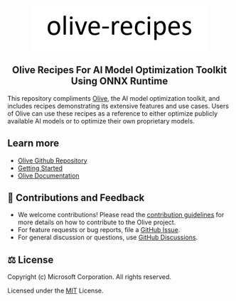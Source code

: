 <div align="center">
  <picture>
    <source media="(prefers-color-scheme: dark)" srcset="images/olive-white-text.png">
    <source media="(prefers-color-scheme: light)" srcset="images/olive-black-text.png">
    <img alt="olive" src="images/olive-black-text.png" height="100" style="max-width: 100%;">
  </picture>

## Olive Recipes For AI Model Optimization Toolkit Using ONNX Runtime
</div>

This repository compliments [Olive](https://github.com/microsoft/Olive), the AI model optimization toolkit, and includes recipes demonstrating its extensive features and use cases. Users of Olive can use these recipes as a reference to either optimize publicly available AI models or to optimize their own proprietary models.

## Learn more
- [Olive Github Repository](https://github.com/microsoft/Olive)
- [Getting Started](https://github.com/microsoft/Olive#-getting-started)
- [Olive Documentation](https://microsoft.github.io/Olive)

## 🤝 Contributions and Feedback
- We welcome contributions! Please read the [contribution guidelines](./CONTRIBUTING.md) for more details on how to contribute to the Olive project.
- For feature requests or bug reports, file a [GitHub Issue](https://github.com/microsoft/Olive/issues).
- For general discussion or questions, use [GitHub Discussions](https://github.com/microsoft/Olive/discussions).


## ⚖️ License
Copyright (c) Microsoft Corporation. All rights reserved.

Licensed under the [MIT](./LICENSE) License.
